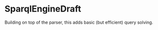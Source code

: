 SparqlEngineDraft
=================

Building on top of the parser, this adds basic (but efficient) query solving.
